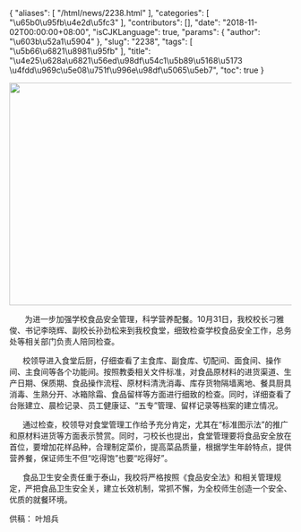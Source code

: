{
    "aliases": [
        "/html/news/2238.html"
    ],
    "categories": [
        "\u65b0\u95fb\u4e2d\u5fc3"
    ],
    "contributors": [],
    "date": "2018-11-02T00:00:00+08:00",
    "isCJKLanguage": true,
    "params": {
        "author": "\u603b\u52a1\u5904"
    },
    "slug": "2238",
    "tags": [
        "\u5b66\u6821\u8981\u95fb"
    ],
    "title": "\u4e25\u628a\u6821\u56ed\u98df\u54c1\u5b89\u5168\u5173  \u4fdd\u969c\u5e08\u751f\u996e\u98df\u5065\u5eb7",
    "toc": true
}


<img
    src="https://cdn.tfls.online/mirror/full/d8d6018d1c68f41138093baeb5376849273b9231.jpg"
    style="display:block;margin-left:auto;margin-right:auto;"
    decoding="async"
    fetchpriority="auto"
    loading="lazy"
    height="397"
    width="600"
/>







       为进一步加强学校食品安全管理，科学营养配餐。10月31日，我校校长刁雅俊、书记李晓辉、副校长孙劲松来到我校食堂，细致检查学校食品安全工作，总务处等相关部门负责人陪同检查。




      校领导进入食堂后厨，仔细查看了主食库、副食库、切配间、面食间、操作间、主食间等各个功能间。按照教委相关文件标准，对食品原材料的进货渠道、生产日期、保质期、食品操作流程、原材料清洗消毒、库存货物隔墙离地、餐具厨具消毒、生熟分开、冰箱除霜、食品留样等方面进行细致的检查。同时，详细查看了台账建立、晨检记录、员工健康证、“五专”管理、留样记录等档案的建立情况。




      通过检查，校领导对食堂管理工作给予充分肯定，尤其在“标准图示法”的推广和原材料进货等方面表示赞赏。同时，刁校长也提出，食堂管理要将食品安全放在首位，要增加花样品种，合理制定菜价，提高菜品质量，根据学生年龄特点，提供营养餐，保证师生不但“吃得饱”也要“吃得好”。




      食品卫生安全责任重于泰山，我校将严格按照《食品安全法》和相关管理规定，严把食品卫生安全关，建立长效机制，常抓不懈，为全校师生创造一个安全、优质的就餐环境。





供稿： 叶旭兵


